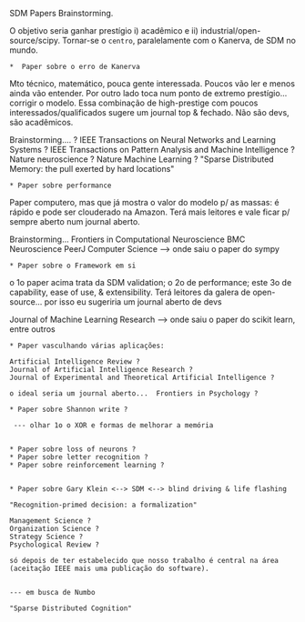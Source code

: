 SDM Papers Brainstorming.

O objetivo seria ganhar prestígio i) acadêmico e ii) industrial/open-source/scipy.  Tornar-se o `centro`, paralelamente com o Kanerva, de SDM no mundo.


    *  Paper sobre o erro de Kanerva

Mto técnico, matemático, pouca gente interessada.  Poucos vão ler e menos ainda vão entender.  Por outro lado toca num ponto de extremo prestígio... corrigir o modelo.  Essa combinação de high-prestige com poucos interessados/qualificados sugere um journal top & fechado.  Não são devs, são acadêmicos.

Brainstorming....
? IEEE Transactions on Neural Networks and Learning Systems
? IEEE Transactions on Pattern Analysis and Machine Intelligence
? Nature neuroscience
? Nature Machine Learning
? "Sparse Distributed Memory:  the pull exerted by hard locations"



    * Paper sobre performance

Paper computero, mas que já mostra o valor do modelo p/ as massas:  é rápido e pode ser clouderado na Amazon.  Terá mais leitores e vale ficar p/ sempre aberto num journal aberto.


Brainstorming...
Frontiers in Computational Neuroscience
BMC Neuroscience
PeerJ Computer Science --> onde saiu o paper do sympy




    * Paper sobre o Framework em si

o 1o paper acima trata da SDM validation; o 2o de performance; este 3o de capability, ease of use, & extensibility.  Terá leitores da galera de open-source... por isso eu sugeriria um journal aberto de devs

Journal of Machine Learning Research --> onde saiu o paper do scikit learn, entre outros



    * Paper vasculhando várias aplicações:

    Artificial Intelligence Review ?
    Journal of Artificial Intelligence Research ?
    Journal of Experimental and Theoretical Artificial Intelligence ?

    o ideal seria um journal aberto...  Frontiers in Psychology ?

    * Paper sobre Shannon write ?

     --- olhar 1o o XOR e formas de melhorar a memória


    * Paper sobre loss of neurons ?
    * Paper sobre letter recognition ?
    * Paper sobre reinforcement learning ?


    * Paper sobre Gary Klein <--> SDM <--> blind driving & life flashing

    "Recognition-primed decision: a formalization"

    Management Science ?
    Organization Science ?
    Strategy Science ?
    Psychological Review ?

    só depois de ter estabelecido que nosso trabalho é central na área (aceitação IEEE mais uma publicação do software).


    --- em busca de Numbo

    "Sparse Distributed Cognition"
